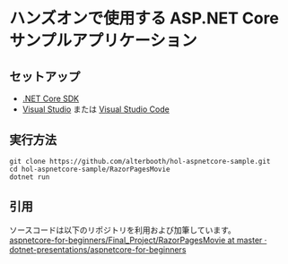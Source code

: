 # ハンズオンで使用する ASP.NET Core サンプルアプリケーション
## セットアップ
- [.NET Core SDK](https://dotnet.microsoft.com/download)
- [Visual Studio](https://visualstudio.microsoft.com/ja/) または [Visual Studio Code](https://code.visualstudio.com/)

## 実行方法
```
git clone https://github.com/alterbooth/hol-aspnetcore-sample.git
cd hol-aspnetcore-sample/RazorPagesMovie
dotnet run
```

## 引用
ソースコードは以下のリポジトリを利用および加筆しています。  
[aspnetcore-for-beginners/Final_Project/RazorPagesMovie at master · dotnet-presentations/aspnetcore-for-beginners](https://github.com/dotnet-presentations/aspnetcore-for-beginners/tree/master/Final_Project/RazorPagesMovie)